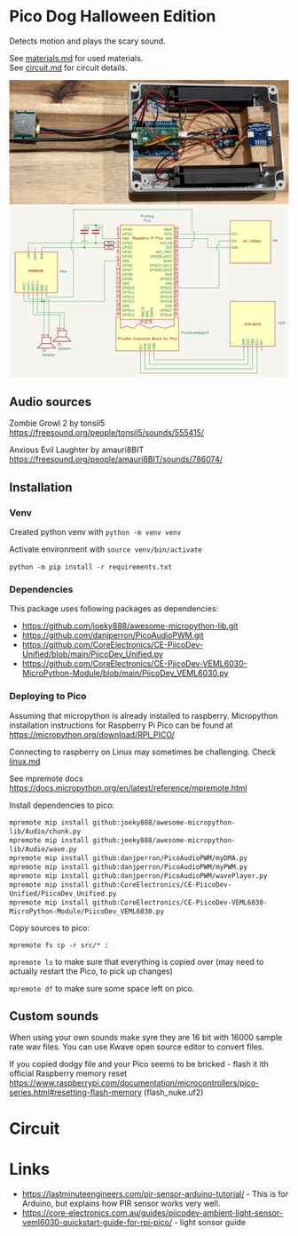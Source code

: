 # Pico Dog Halloween Edition
Detects motion and plays the scary sound.

See [materials.md](materials.md) for used materials.  
See [circuit.md](circuit.md) for circuit details.

![Photo](dog-circuit-20250208.png)
![Circuit](dog-circuit-kicad-20250208.png)

## Audio sources
Zombie Growl 2 by tonsil5
https://freesound.org/people/tonsil5/sounds/555415/

Anxious Evil Laughter by amauri8BIT
https://freesound.org/people/amauri8BIT/sounds/786074/

## Installation

### Venv
Created python venv with `python -m venv venv`

Activate environment with
`source venv/bin/activate`

`python -m pip install -r requirements.txt`

### Dependencies
This package uses following packages as dependencies:
* https://github.com/joeky888/awesome-micropython-lib.git
* https://github.com/danjperron/PicoAudioPWM.git
* https://github.com/CoreElectronics/CE-PiicoDev-Unified/blob/main/PiicoDev_Unified.py
* https://github.com/CoreElectronics/CE-PiicoDev-VEML6030-MicroPython-Module/blob/main/PiicoDev_VEML6030.py

### Deploying to Pico
Assuming that micropython is already installed to raspberry. Micropython installation instructions for Raspberry Pi Pico can be found at https://micropython.org/download/RPI_PICO/

Connecting to raspberry on Linux may sometimes be challenging. Check [linux.md](linux.md)

See mpremote docs
https://docs.micropython.org/en/latest/reference/mpremote.html

Install dependencies to pico:
```
mpremote mip install github:joeky888/awesome-micropython-lib/Audio/chunk.py
mpremote mip install github:joeky888/awesome-micropython-lib/Audio/wave.py
mpremote mip install github:danjperron/PicoAudioPWM/myDMA.py
mpremote mip install github:danjperron/PicoAudioPWM/myPWM.py
mpremote mip install github:danjperron/PicoAudioPWM/wavePlayer.py
mpremote mip install github:CoreElectronics/CE-PiicoDev-Unified/PiicoDev_Unified.py
mpremote mip install github:CoreElectronics/CE-PiicoDev-VEML6030-MicroPython-Module/PiicoDev_VEML6030.py
```

Copy sources to pico:
```
mpremote fs cp -r src/* :
```

`mpremote ls` to make sure that everything is copied over
(may need to actually restart the Pico, to pick up changes)

`mpremote df` to make sure some space left on pico.

## Custom sounds
When using your own sounds make syre they are 16 bit with 16000 sample rate wav files. You can use Kwave open source editor to convert files.

If you copied dodgy file and your Pico seems to be bricked - flash it ith official Raspberry memory reset https://www.raspberrypi.com/documentation/microcontrollers/pico-series.html#resetting-flash-memory (flash_nuke.uf2)

# Circuit

# Links
* https://lastminuteengineers.com/pir-sensor-arduino-tutorial/ - This is for Arduino, but explains how PIR sensor works very well.
* https://core-electronics.com.au/guides/piicodev-ambient-light-sensor-veml6030-quickstart-guide-for-rpi-pico/ - light sonsor guide